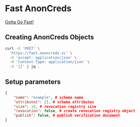 # Fast AnonCreds
[Gotta Go Fast!](https://www.youtube.com/watch?v=Z9G1Mf6TZRs)

## Creating AnonCreds Objects
```bash
curl -X 'POST' \
  'https://fast.anoncreds.vc' \
  -H 'accept: application/json' \
  -H 'Content-Type: application/json' \
  -d '{}' | jq .

```

## Setup parameters
```json
{
    "name": "example", # schema name
    "attributes": [], # schema attributes
    "size": 10, # revocation registry size
    "revocation": false, # create revocation registry object
    "publish": false, # publish verification document
}
```